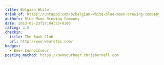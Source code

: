 ```yaml
---
title: Belgian White
drink_of: https://untappd.com/b/belgian-white-blue-moon-brewing-company/3839
authors: Blue Moon Brewing Company
date: 2013-05-23T17:04:53+0100
rating: 3.5
checkin:
  title: The Book Club
  url: http://www.wearetbc.com/
badges:
  - Beer Connoisseur
posting_method: https://ownyourbeer.chrisburnell.com
---
```

